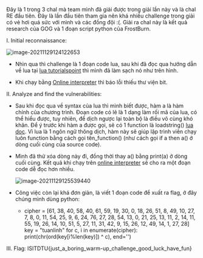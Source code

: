 Đây là 1 trong 3 chal mà team mình đã giải được trong giải lần này và là chal RE đầu tiên. Đây là lần đầu tiên tham gia nên khá nhiều challenge trong giải có vẻ hơi quá sức với mình và các đồng đội :(.
Giải ra chal này là kết quả research của GOG và 1 đoạn script python của FrostBurn.

I. Initial reconnaissance:

![image-20211129124122653](https://github.com/shine102/CTF-Writeups/blob/main/ISITDTU_2021/RE/warmup2.png)

- Nhìn qua thì challenge là 1 đoạn code lua, sau khi đã đọc qua hướng dẫn về lua tại [lua tutorialspoint](https://www.tutorialspoint.com/lua/index.htm) thì mình đã làm sạch nó như trên hình.

- Khi chạy bằng [Online interpreter](https://www.tutorialspoint.com/execute_lua_online.php) thì báo lỗi thiếu thư viện bit.

II. Analyze and find the vulnerabilities:

- Sau khi đọc qua về syntax của lua thì mình biết được, hàm a là hàm chính của chương trình. Đoạn code có lẽ là 1 dạng làm rối mã của lua, có thể hiểu được, tuy nhiên, để dịch ngược lại toàn bộ là điều vô cùng khó khăn. Để ý trước khi hàm a được gọi, sẽ có 1 function là loadstring() [lua doc](https://www.lua.org/pil/8.html). Vì lua là 1 ngôn ngữ thông dịch, hàm này sẽ giúp lập trình viên chạy luôn function bằng cách gọi tên_function() (như cách gọi if a then a() ở dòng cuối cùng của source code).

- Mình đã thử xóa dòng này đi, đồng thời thay a() bằng print(a) ở dòng cuối cùng. Kết quả khi chạy trên [online interpreter](https://www.tutorialspoint.com/execute_lua_online.php)
sẽ cho ra một đoạn code dễ đọc hơn nhiều. 

  ![image-20211129125539440](https://github.com/shine102/CTF-Writeups/blob/main/ISITDTU_2021/RE/warmup1.png)

- Công việc còn lại khá đơn giản, là viết 1 đoạn code để xuất ra flag, ở đây chúng mình dùng python: 
  - cipher = [61, 38, 40, 58, 40, 61, 59, 19, 30, 0, 18, 26, 51, 8, 49, 10, 27, 7, 8, 0, 11, 54, 25, 9, 6, 24, 76, 27, 28, 54, 13, 0, 21, 25, 13, 11, 2, 14, 11, 55, 19, 26, 14, 10, 51, 5, 27, 11, 31, 42, 9, 15, 26, 12, 49, 14, 1, 27, 28] key = "tuanlinh" for c, i in enumerate(cipher):    print(chr(ord(key[i%len(key)]) ^ c), end='')

III. Flag: ISITDTU{just_a_boring_warm-up_challenge_good_luck_have_fun}
